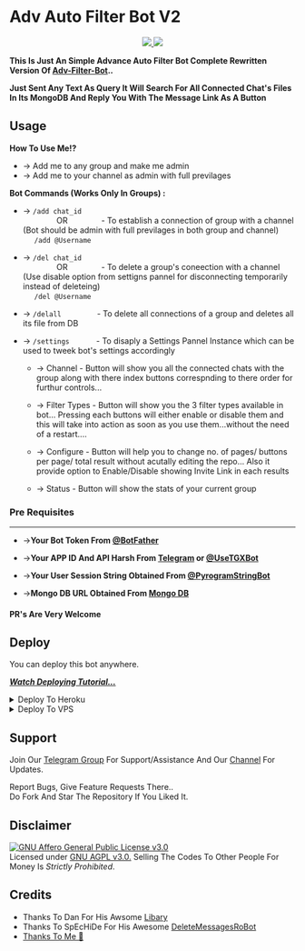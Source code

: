 # Adv Auto Filter Bot V2

<p align="center">
  <a href="https://github.com/CrazyBotsz/Adv-Auto-Filter-Bot-V2/stargazers">
    <img src="https://img.shields.io/github/stars/CrazyBotsz/Adv-Auto-Filter-Bot-V2?style=social">

  </a>
  
  <a href="https://github.com/CrazyBotsz/Adv-Auto-Filter-Bot-V2/fork">
    <img src="https://img.shields.io/github/forks/CrazyBotsz/Adv-Auto-Filter-Bot-V2?label=Fork&style=social">

  </a>  
</p>

__This Is Just An Simple Advance Auto Filter Bot Complete Rewritten Version Of [Adv-Filter-Bot](https://github.com/CrazyBotsz/Adv-Auto-Filter-Bot)..__

__Just Sent Any Text As Query It Will Search For All Connected Chat's Files In Its MongoDB And Reply You With The Message Link As A Button__


## Usage

**__How To Use Me!?__**

* -> Add me to any group and make me admin<br>
* -> Add me to your channel as admin with full previlages

**Bot Commands (Works Only In Groups) :**


  * -> `/add chat_id`<br>
     &nbsp;&nbsp;&nbsp;&nbsp;&nbsp;&nbsp;&nbsp;&nbsp;&nbsp;&nbsp;&nbsp;&nbsp;&nbsp;&nbsp;
OR
     &nbsp;&nbsp;&nbsp;&nbsp;&nbsp;&nbsp;&nbsp;&nbsp;&nbsp;&nbsp;&nbsp;&nbsp;&nbsp;&nbsp;- To establish a connection of group with a channel (Bot should be admin with full previlages in both group and channel)<br>
    &nbsp;&nbsp;&nbsp;&nbsp;&nbsp;`/add @Username`


  * -> `/del chat_id`<br>
     &nbsp;&nbsp;&nbsp;&nbsp;&nbsp;&nbsp;&nbsp;&nbsp;&nbsp;&nbsp;&nbsp;&nbsp;&nbsp;&nbsp;
OR 
    &nbsp;&nbsp;&nbsp;&nbsp;&nbsp;&nbsp;&nbsp;&nbsp;&nbsp;&nbsp;&nbsp;&nbsp;&nbsp;&nbsp;- To delete a group's coneection with a channel (Use disable option from settigns pannel for disconnecting temporarily instead of deleteing)<br>
    &nbsp;&nbsp;&nbsp;&nbsp; `/del @Username`


  * -> `/delall`&nbsp;&nbsp;&nbsp;&nbsp;&nbsp;&nbsp;&nbsp;&nbsp;&nbsp;&nbsp;&nbsp;&nbsp;&nbsp;&nbsp;&nbsp; - To delete all connections of a group and deletes all its file from DB
  
  * -> `/settings`&nbsp;&nbsp;&nbsp;&nbsp;&nbsp;&nbsp;&nbsp;&nbsp;&nbsp;&nbsp;&nbsp; -  To disaply a Settings Pannel Instance which can be used to tweek bot's settings accordingly

    * -> Channel - Button will show you all the connected chats with the group along with there index buttons correspnding to there order for furthur controls...

    * -> Filter Types - Button will show you the 3 filter types available in bot... Pressing each buttons will either enable or disable them and this will take into action as soon as you use them...without the need of a restart....

    * -> Configure - Button will help you to change no. of pages/ buttons per page/ total result without acutally editing the repo... Also it provide option to Enable/Disable  showing Invite Link in each results

    * -> Status - Button will show the stats of your current group

### Pre Requisites 
------------------
* ->__Your Bot Token From [@BotFather](http://www.telegram.dog/BotFather)__

* ->__Your APP ID And API Harsh From [Telegram](http://www.my.telegram.org) or [@UseTGXBot](http://www.telegram.dog/UseTGXBot)__

* ->__Your User Session String Obtained From [@PyrogramStringBot](http://www.telegram.dog/PyrogramStringBot)__

* ->__Mongo DB URL Obtained From [Mongo DB](http://www.mongodb.com)__

#### PR's Are Very Welcome

## Deploy
You can deploy this bot anywhere.

<i>**[Watch Deploying Tutorial...](https://youtu.be/KTearEPhumc)**</i>

<details><summary>Deploy To Heroku</summary>
<p>
<br>
<a href="https://github.com/kushal-hk/af-deploy-script">
  <img src="https://www.herokucdn.com/deploy/button.svg" alt="Deploy">
</a>
</p>
</details>

<details><summary>Deploy To VPS</summary>
<p>
<pre>
git clone https://github.com/CrazyBotsz/Adv-Auto-Filter-Bot-V2
cd Adv-Auto-Filter-Bot-V2
pip3 install -r requirements.txt
# Change The Vars Of bot/__init__.py File Accordingly
python3 -m bot
</pre>
</p>
</details>

## Support   
Join Our [Telegram Group](https://www.telegram.dog/CrazyBotszGrp) For Support/Assistance And Our [Channel](https://www.telegram.dog/CrazyBotsz) For Updates.   
   
Report Bugs, Give Feature Requests There..   
Do Fork And Star The Repository If You Liked It.

## Disclaimer
[![GNU Affero General Public License v3.0](https://www.gnu.org/graphics/agplv3-155x51.png)](https://www.gnu.org/licenses/agpl-3.0.en.html#header)    
Licensed under [GNU AGPL v3.0.](https://github.com/CrazyBotsz/Adv-Auto-Filter-Bot-V2/blob/main/LICENSE)
Selling The Codes To Other People For Money Is *Strictly Prohibited*.


## Credits

 - Thanks To Dan For His Awsome [Libary](https://github.com/pyrogram/pyrogram)
 - Thanks To SpEcHiDe For His Awesome [DeleteMessagesRoBot](https://github.com/SpEcHiDe/DeleteMessagesRoBot)
 - [Thanks To Me 👀](https://github.com/AlbertEinsteinTG)
